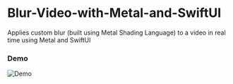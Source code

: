 # Blur-Video-with-Metal-and-SwiftUI
Applies custom blur (built using Metal Shading Language) to a video in real time using Metal and SwiftUI

### Demo
![Demo](https://j.gifs.com/4QAoxk.gif)
